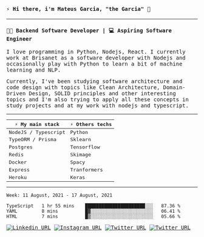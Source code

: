 <samp>
  
#### ⚡ Hi there, i'm Mateus Garcia, "the Garcia" :rocket:
---

#### 👨‍💻 Backend Software Developer | 💻 Aspiring Software Engineer

I love programming in Python, Nodejs, React. I currently work at Brisanet as a software developer with Nodejs and occasionally play with Python to learn a bit of machine learning and NLP.

Currently, I've been studying software architecture and code design with topics like Clean Architecture, Domain-Driven Design, SOLID principles and other interesting topics and I'm also trying to apply all these concepts in study projects and at my work with nodejs and typescript.

---

| ⚡ My main stack    | ⚡ Others techs |
| ------------------- | --------------- |
| NodeJS / Typescript | Python          |
| TypeORM / Prisma    | Sklearn         |
| Postgres            | Tensorflow      |
| Redis               | Skimage         |
| Docker              | Spacy           |
| Express             | Tranformers     |
| Heroku              | Keras           |
---
 
<!--START_SECTION:waka-->
```text
Week: 11 August, 2021 - 17 August, 2021

TypeScript   1 hr 55 mins    ██████████████████████░░░   87.36 % 
YAML         8 mins          █▓░░░░░░░░░░░░░░░░░░░░░░░   06.41 % 
HTML         7 mins          █▒░░░░░░░░░░░░░░░░░░░░░░░   05.66 % 
```
<!--END_SECTION:waka-->
  
[![Linkedin URL](https://img.shields.io/twitter/url?color=77dd77&label=Linkedin&logo=linkedin&style=flat-square&url=https%3A%2F%2Fwww.linkedin.com/in/mpgxc)](https://www.linkedin.com/in/mpgxc)
[![Instagram URL](https://img.shields.io/twitter/url?color=77dd77&label=Instagram&logo=instagram&logoColor=%23FFF&style=flat-square&url=https%3A%2F%2Fwww.instagram.com/mpgx.c)](https://www.instagram.com/mpgx.c)
</samp>
[![Twitter URL](https://img.shields.io/twitter/url?color=77dd77&label=Kaggle&logo=kaggle&logoColor=FFF&style=flat-square&url=https%3A%2F%2Fwww.kaggle.com%2Fxwalker)](https://www.kaggle.com/xwalker)
[![Twitter URL](https://img.shields.io/twitter/url?color=77dd77&label=rocketseat&logo=k&logoColor=FFF&style=flat-square&url=https%3A%2F%2Fwww.kaggle.com%2Fxwalker)](https://app.rocketseat.com.br/me/mpgxc)
